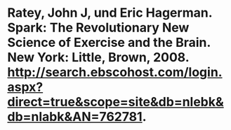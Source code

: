 # Ratey, John J, und Eric Hagerman. Spark: The Revolutionary New Science of Exercise and the Brain. New York: Little, Brown, 2008. http://search.ebscohost.com/login.aspx?direct=true&scope=site&db=nlebk&db=nlabk&AN=762781.